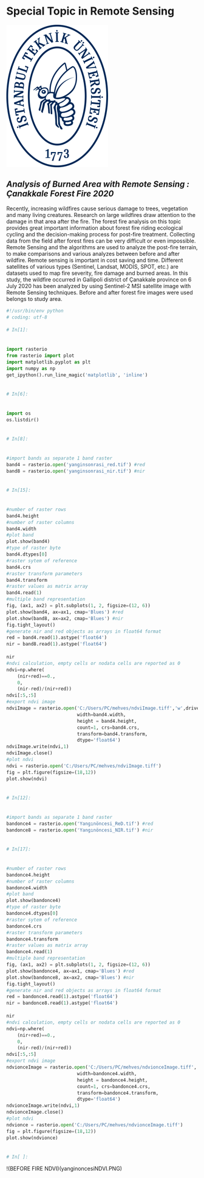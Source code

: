 
# Special Topic in Remote Sensing
![itu logo](itulogo.png)
## *Analysis of Burned Area with Remote Sensing : Çanakkale Forest Fire 2020*

Recently, increasing wildfires cause serious damage to trees, vegetation and many living creatures. Research on large wildfires draw attention to the damage in that area after the fire. The forest fire analysis on this topic provides great important information about forest fire riding ecological cycling and the decision-making process for post-fire treatment. Collecting data from the field after forest fires can be very difficult or even impossible. Remote Sensing and the algorithms are used to analyze the post-fire terrain, to make comparisons and various analyzes between before and after wildfire. Remote sensing is important in cost saving and time. Different satellites of various types (Sentinel, Landsat, MODIS, SPOT, etc.) are datasets used to map fire severity, fire damage and burned areas. In this study, the wildfire occurred in Gallipoli district of Çanakkale province on 6 July 2020 has been analyzed by using Sentinel-2 MSI satellite image with Remote Sensing techniques. Before and after forest fire images were used belongs to study area. 

``` Python
#!/usr/bin/env python
# coding: utf-8

# In[1]:


import rasterio
from rasterio import plot
import matplotlib.pyplot as plt
import numpy as np
get_ipython().run_line_magic('matplotlib', 'inline')


# In[6]:


import os
os.listdir()


# In[8]:


#import bands as separate 1 band raster
band4 = rasterio.open('yanginsonrasi_red.tif') #red
band8 = rasterio.open('yanginsonrasi_nir.tif') #nir


# In[15]:


#number of raster rows
band4.height
#number of raster columns
band4.width
#plot band 
plot.show(band4)
#type of raster byte
band4.dtypes[0]
#raster sytem of reference
band4.crs
#raster transform parameters
band4.transform
#raster values as matrix array
band4.read(1)
#multiple band representation
fig, (ax1, ax2) = plt.subplots(1, 2, figsize=(12, 6))
plot.show(band4, ax=ax1, cmap='Blues') #red
plot.show(band8, ax=ax2, cmap='Blues') #nir
fig.tight_layout()
#generate nir and red objects as arrays in float64 format
red = band4.read(1).astype('float64')
nir = band8.read(1).astype('float64')

nir
#ndvi calculation, empty cells or nodata cells are reported as 0
ndvi=np.where(
    (nir+red)==0., 
    0, 
    (nir-red)/(nir+red))
ndvi[:5,:5]
#export ndvi image
ndviImage = rasterio.open('C:/Users/PC/mehves/ndviImage.tiff','w',driver='Gtiff',
                          width=band4.width, 
                          height = band4.height, 
                          count=1, crs=band4.crs, 
                          transform=band4.transform, 
                          dtype='float64')
ndviImage.write(ndvi,1)
ndviImage.close()
#plot ndvi
ndvi = rasterio.open('C:/Users/PC/mehves/ndviImage.tiff')
fig = plt.figure(figsize=(18,12))
plot.show(ndvi)


# In[12]:


#import bands as separate 1 band raster
bandonce4 = rasterio.open('Yangınöncesi_ReD.tif') #red
bandonce8 = rasterio.open('Yangınöncesi_NIR.tif') #nir


# In[17]:


#number of raster rows
bandonce4.height
#number of raster columns
bandonce4.width
#plot band 
plot.show(bandonce4)
#type of raster byte
bandonce4.dtypes[0]
#raster sytem of reference
bandonce4.crs
#raster transform parameters
bandonce4.transform
#raster values as matrix array
bandonce4.read(1)
#multiple band representation
fig, (ax1, ax2) = plt.subplots(1, 2, figsize=(12, 6))
plot.show(bandonce4, ax=ax1, cmap='Blues') #red
plot.show(bandonce8, ax=ax2, cmap='Blues') #nir
fig.tight_layout()
#generate nir and red objects as arrays in float64 format
red = bandonce4.read(1).astype('float64')
nir = bandonce8.read(1).astype('float64')

nir
#ndvi calculation, empty cells or nodata cells are reported as 0
ndvi=np.where(
    (nir+red)==0., 
    0, 
    (nir-red)/(nir+red))
ndvi[:5,:5]
#export ndvi image
ndvionceImage = rasterio.open('C:/Users/PC/mehves/ndvionceImage.tiff','w',driver='Gtiff',
                          width=bandonce4.width, 
                          height = bandonce4.height, 
                          count=1, crs=bandonce4.crs, 
                          transform=bandonce4.transform, 
                          dtype='float64')
ndvionceImage.write(ndvi,1)
ndvionceImage.close()
#plot ndvi
ndvionce = rasterio.open('C:/Users/PC/mehves/ndvionceImage.tiff')
fig = plt.figure(figsize=(18,12))
plot.show(ndvionce)


# In[ ]:
```
!(BEFORE FIRE NDVI)(yanginoncesiNDVI.PNG)
